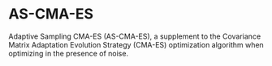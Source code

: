 # AS-CMA-ES
Adaptive Sampling CMA-ES (AS-CMA-ES), a supplement to the Covariance Matrix Adaptation Evolution Strategy (CMA-ES) optimization algorithm when optimizing in the presence of noise. 
